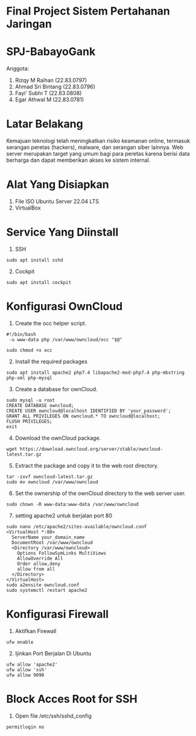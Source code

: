 # Final Project Sistem Pertahanan Jaringan

# SPJ-BabayoGank
Anggota:
1. Rizqy M Raihan (22.83.0797)
2. Ahmad Sri Bintang (22.83.0796)
3. Fayi' Subhi T (22.83.0808)
4. Egar Athwal M (22.83.0781)

# Latar Belakang
Kemajuan teknologi telah meningkatkan risiko keamanan online, termasuk serangan peretas (hackers), malware, dan serangan siber lainnya.
Web server merupakan target yang umum bagi para peretas karena berisi data berharga dan dapat memberikan akses ke sistem internal.

# Alat Yang Disiapkan
1. File ISO Ubuntu Server 22.04 LTS
2. VirtualBox

# Service Yang Diinstall
1. SSH
````
sudo apt install sshd
````
2. Cockpit
````
sudo apt install cockpit
````
# Konfigurasi OwnCloud
1. Create the occ helper script.
   
```
#!/bin/bash
 -u www-data php /var/www/owncloud/occ "$@"
````
```
sudo chmod +x occ
```

2. Install the required packages
````
sudo apt install apache2 php7.4 libapache2-mod-php7.4 php-mbstring php-xml php-mysql
````

3. Create a database for ownCloud.
````
sudo mysql -u root
CREATE DATABASE owncloud;
CREATE USER owncloud@localhost IDENTIFIED BY 'your_password';
GRANT ALL PRIVILEGES ON owncloud.* TO owncloud@localhost;
FLUSH PRIVILEGES;
exit
````

4. Download the ownCloud package.
````
wget https://download.owncloud.org/server/stable/owncloud-latest.tar.gz
````

5. Extract the package and copy it to the web root directory.
````
tar -zxvf owncloud-latest.tar.gz
sudo mv owncloud /var/www/owncloud
````

6. Set the ownership of the ownCloud directory to the web server user.
````
sudo chown -R www-data:www-data /var/www/owncloud
````

7. setting apache2 untuk berjalan port 80
````
sudo nano /etc/apache2/sites-available/owncloud.conf
<VirtualHost *:80>
  ServerName your_domain_name
  DocumentRoot /var/www/owncloud
  <Directory /var/www/owncloud>
    Options FollowSymLinks MultiViews
    AllowOverride All
    Order allow,deny
    allow from all
  </Directory>
</VirtualHost>
sudo a2ensite owncloud.conf
sudo systemctl restart apache2
````

# Konfigurasi Firewall
1. Aktifkan Firewall
````
ufw enable
````

2. Ijinkan Port Berjalan Di Ubuntu
````
ufw allow 'apache2'
ufw allow 'ssh'
ufw allow 9090
````
# Block Acces Root for SSH
1. Open file /etc/ssh/sshd_config
````
permitlogin no
````

